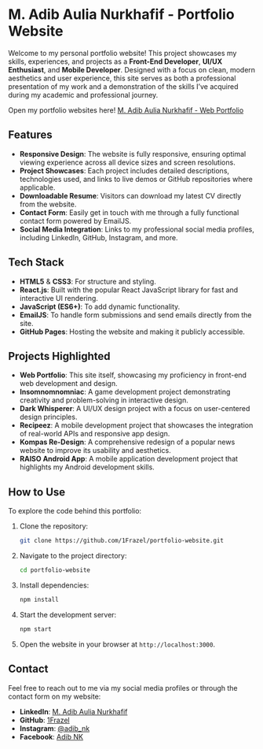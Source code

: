 # M. Adib Aulia Nurkhafif - Portfolio Website

Welcome to my personal portfolio website! This project showcases my skills, experiences, and projects as a **Front-End Developer**, **UI/UX Enthusiast**, and **Mobile Developer**. Designed with a focus on clean, modern aesthetics and user experience, this site serves as both a professional presentation of my work and a demonstration of the skills I’ve acquired during my academic and professional journey.

Open my portfolio websites here!
[M. Adib Aulia Nurkhafif - Web Portfolio](https://1frazel.github.io/HCI-Final-Project-Adib)

## Features

- **Responsive Design**: The website is fully responsive, ensuring optimal viewing experience across all device sizes and screen resolutions.
- **Project Showcases**: Each project includes detailed descriptions, technologies used, and links to live demos or GitHub repositories where applicable.
- **Downloadable Resume**: Visitors can download my latest CV directly from the website.
- **Contact Form**: Easily get in touch with me through a fully functional contact form powered by EmailJS.
- **Social Media Integration**: Links to my professional social media profiles, including LinkedIn, GitHub, Instagram, and more.

## Tech Stack

- **HTML5** & **CSS3**: For structure and styling.
- **React.js**: Built with the popular React JavaScript library for fast and interactive UI rendering.
- **JavaScript (ES6+)**: To add dynamic functionality.
- **EmailJS**: To handle form submissions and send emails directly from the site.
- **GitHub Pages**: Hosting the website and making it publicly accessible.

## Projects Highlighted

- **Web Portfolio**: This site itself, showcasing my proficiency in front-end web development and design.
- **Insomnomnomniac**: A game development project demonstrating creativity and problem-solving in interactive design.
- **Dark Whisperer**: A UI/UX design project with a focus on user-centered design principles.
- **Recipeez**: A mobile development project that showcases the integration of real-world APIs and responsive app design.
- **Kompas Re-Design**: A comprehensive redesign of a popular news website to improve its usability and aesthetics.
- **RAISO Android App**: A mobile application development project that highlights my Android development skills.

## How to Use

To explore the code behind this portfolio:

1. Clone the repository:
   ```bash
   git clone https://github.com/1Frazel/portfolio-website.git
   ```

2. Navigate to the project directory:
   ```bash
   cd portfolio-website
   ```

3. Install dependencies:
   ```bash
   npm install
   ```

4. Start the development server:
   ```bash
   npm start
   ```

5. Open the website in your browser at `http://localhost:3000`.

## Contact

Feel free to reach out to me via my social media profiles or through the contact form on my website:

- **LinkedIn**: [M. Adib Aulia Nurkhafif](https://www.linkedin.com/in/m-adib-aulia-nurkhafif)
- **GitHub**: [1Frazel](https://github.com/1Frazel)
- **Instagram**: [@adib_nk](https://instagram.com/adib_nk?igshid=MmIzYWVlNDQ5Yg==)
- **Facebook**: [Adib NK](https://www.facebook.com/AdibNK11/)

